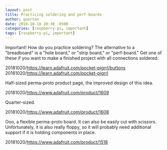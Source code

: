 ```yaml
---
layout: post
title: Practicing soldering and perf-boards
author: quorten
date: 2018-10-18 20:30 -0500
categories: [raspberry-pi, important]
tags: [raspberry-pi, important]
---
```


Important!  How do you practice soldering?  The alternative to a
"breadboard" is a "hole board," or "strip board," or "perf-board."
Get one of these if you want to make a finished project with all
connections soldered.

20181020/https://learn.adafruit.com/pocket-pigrrl/buttons  
20181020/https://learn.adafruit.com/pocket-pigrrl

Half-sized perma-proto product page, the improved design of this idea.

20181020/https://www.adafruit.com/product/1609

Quarter-sized.

20181020/https://www.adafruit.com/product/1608

Ooo, a flexible perma-proto board.  It can also be easily cut with
scissors.  Unfortunately, it is also really floppy, so it will
probably need additional support if it is holding components in place.

20181020/https://www.adafruit.com/product/1518
